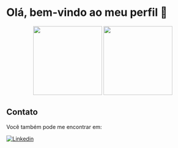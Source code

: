 # Olá, bem-vindo ao meu perfil 👋

<div align="center">
  <img height="180em" src="https://github-readme-stats.vercel.app/api?username=ViniciusVilasB&show_icons=true&theme=transparent">
  <img height="180em" src="https://github-readme-stats.vercel.app/api/top-langs/?username=ViniciusVilasB&layout=compact&theme=transparent">
</div>

## Contato

Você também pode me encontrar em:

[![Linkedin](https://skillicons.dev/icons?i=linkedin)](https://www.linkedin.com/in/vinicius-vilas/)
<!-- [![Instagram](https://skillicons.dev/icons?i=instagram)](https://www.instagram.com/vinicius_vilasb/) -->
